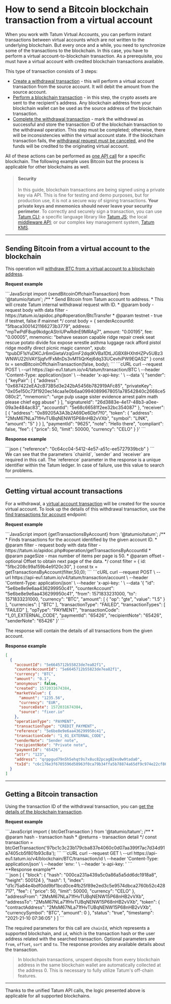 # How to send a Bitcoin blockchain transaction from a virtual account

When you work with Tatum Virtual Accounts, you can perform instant transactions between virtual accounts which are not written to the underlying blockchain. But every once and a while, you need to synchronize some of the transactions to the blockchain. In this case, you have to perform a virtual account-to-blockchain transaction. As a prerequisite, you must have a virtual account with credited blockchain transactions available. 

This type of transaction consists of 3 steps:
- [Create a withdrawal transaction](../virtualAccounts/b3A6MjgwOTI1Njk-create-withdrawal) - this will perform a virtual account transaction from the source account. It will debit the amount from the source account.
- [Perform a blockchain transaction](../virtualAccounts/b3A6MjgxMjcyNTM-blockchain-transfer) - in this step, the crypto assets are sent to the recipient's address. Any blockchain address from your blockchain wallet can be used as the source address of the blockchain transaction.
- [Complete the withdrawal transaction](../virtualAccounts/b3A6MjgwOTI1NzE-complete-withdrawal) - mark the withdrawal as successful and store the transaction ID of the blockchain transaction to the withdrawal operation. This step must be completed; otherwise, there will be inconsistencies within the virtual account state. If the blockchain transaction fails, the [withdrawal request must be canceled](../virtualAccounts/b3A6MjgwOTI1NzI-cancel-withdrawal), and the funds will be credited to the originating virtual account.

All of these actions can be performed as [one API call](../virtualAccounts/b3A6MjgwOTI1NzI-cancel-withdrawal) for a specific blockchain. The following example uses Bitcoin but the process is applicable for other blockchains as well.

<!-- theme: warning -->
> #### Security
>
> In this guide, blockchain transactions are being signed using a private key via API.
> This is fine for testing and demo purposes, but for production use, it is not a secure way of signing transactions. 
> **Your private keys and mnemonics should never leave your security perimeter**. To correctly and securely sign a transaction, you can use [Tatum CLI](https://github.com/tatumio/tatum-cli); a specific language library like [Tatum JS](https://github.com/tatumio/tatum-js); the local [middleware API](https://github.com/tatumio/tatum-middleware); or our complex key management system, [Tatum KMS](https://github.com/tatumio/tatum-kms).

---
## Sending Bitcoin from a virtual account to the blockchain


This operation will [withdraw BTC from a virtual account to a blockchain address](https://tatum.io/apidoc.php#operation/BtcTransfer).

**Request example**
<div class='tabbed-code-blocks'>
```JavaScript
import {sendBitcoinOffchainTransaction} from '@tatumio/tatum';
/**
 * Send Bitcoin from Tatum account to address.
 * This will create Tatum internal withdrawal request with ID.
 * @param body - request body with data filter - https://tatum.io/apidoc.php#operation/BtcTransfer
 * @param testnet - true if testnet, false if mainnet
 */
const body = {
  senderAccountId: "5fbaca3001421166273b3779",
  address: "mpTwPdF8up9kidgcAStriUPwRdnE9MRAg7",
  amount: "0.00195",
  fee: "0.00005",
  mnemonic: "behave season capable ridge repair creek seat rescue potato divide fox expose wrestle asthma luggage rack afford pistol ridge modify direct picnic magic cannon",
  xpub: "tpubDF1sYuDKCJr6mGietaVzqGmF2dqdKVBa1DtLJGBX8HXhtHZPv5UBz3WNWU22tiVAYSjqfvfFxMnDs3vM11iQrKej6dq33UCevhiPW9EQAS2"
  }
const tx = sendBitcoinOffchainTransaction(false, body);
```
```cURL
curl --request POST \
  --url https://api-eu1.tatum.io/v4/tatum/transaction/BTC \
  --header 'Content-Type: application/json' \
  --header 'x-api-key: ' \
  --data '{
  "sender": {
    "keyPair": [
      {
        "address": "0x687422eEA2cB73B5d3e242bA5456b782919AFc85",
        "privateKey": "0x05e150c73f1920ec14caa1e0b6aa09940899678051a78542840c2668ce5080c2",
        "mnemonic": "urge pulp usage sister evidence arrest palm math please chief egg abuse"
      }
    ],
    "signatureId": "26d3883e-4e17-48b3-a0ee-09a3e484ac83",
    "accountId": "5e68c66581f2ee32bc354087"
  },
  "receiver": [
    {
      "address": "0x89205A3A3b2A69De6Dbf7f0",
      "token": {
        "address": "2MsM67NLa71fHvTUBqNENW15P68nHB2vVXb",
        "symbol": "LINK",
        "amount": "5"
      }
    }
  ],
  "paymentId": "9625",
  "note": "Hello there",
  "compliant": false,
  "fee": {
    "price": 50,
    "limit": 50000,
    "currency": "CELO"
  }
}'
```
</div>

**Response example**
<div class='tabbed-code-blocks'>
```json
{
  "reference": "0c64cc04-5412-4e57-a51c-ee5727939bcb"
}
```
</div>
We can see that the parameters `chainId`, `sender` and `receiver` are required in this call. The `reference` parameter in the response is a unique identifier within the Tatum ledger. In case of failure, use this value to search for problems.

---
## Getting virtual account transactions

For a withdrawal, a [virtual account transaction](../virtualAccounts/b3A6MjgwOTcwNDg-list-account-transactions) will be created for the source virtual account. To look up the details of this withdrawal transaction, use the [find transactions for account](https://tatum.io/apidoc#operation/getTransactionsByAccountIdl) endpoint:

**Request example**
<div class='tabbed-code-blocks'>
```JavaScript
import {getTransactionsByAccount} from '@tatumio/tatum';
/**
 * Finds transactions for the account identified by the given account ID.
 * @param filter - request body with data filter - https://tatum.io/apidoc.php#operation/getTransactionsByAccountId
 * @param pageSize - max number of items per page is 50.
 * @param offset - optional Offset to obtain next page of the data.
 */
const filter = {
  id: "5fbc208c99a159b4e9120c30",
  }
const tx = getTransactionsByAccount(filter,50,0);
```
```cURL
curl --request POST \
  --url https://api-eu1.tatum.io/v4/tatum/transaction/account \
  --header 'Content-Type: application/json' \
  --header 'x-api-key: ' \
  --data '{
  "id": "5e6be8e9e6aa436299950c41",
  "counterAccount": "5e6be8e9e6aa436299950c41",
  "from": 1571833231000,
  "to": 1571833231000,
  "currency": "BTC",
  "amount": [
    {
      "op": "gte",
      "value": "1.5"
    }
  ],
  "currencies": [
    "BTC"
  ],
  "transactionType": "FAILED",
  "transactionTypes": [
    "FAILED"
  ],
  "opType": "PAYMENT",
  "transactionCode": "1_01_EXTERNAL_CODE",
  "paymentId": "65426",
  "recipientNote": "65426",
  "senderNote": "65426"
}'
```
</div>

The response will contain the details of all transactions from the given account.

**Response example**
```json
[
  {
    "accountId": "5e6645712b55823de7ea82f1",
    "counterAccountId": "5e6645712b55823de7ea82f1",
    "currency": "BTC",
    "amount": "0.1",
    "anonymous": false,
    "created": 1572031674384,
    "marketValue": {
      "amount": "1235.56",
      "currency": "EUR",
      "sourceDate": 1572031674384,
      "source": "fixer.io"
    },
    "operationType": "PAYMENT",
    "transactionType": "CREDIT_PAYMENT",
    "reference": "5e6be8e9e6aa436299950c41",
    "transactionCode": "1_01_EXTERNAL_CODE",
    "senderNote": "Sender note",
    "recipientNote": "Private note",
    "paymentId": "65426",
    "attr": "123",
    "address": "qrppgud79n5h5ehqt9s7x8uc82pcag82es0w9tada0",
    "txId": "c6c176e3f6705596d58963f0ca79b34ffa5b78874a65df9c974e22cf86a7ba67"
  }
]
```

---
## Getting a Bitcoin transaction

Using the transaction ID of the withdrawal transaction, you can [get the details of the blockchain transaction](../blockchain/b3A6MjgzNjM1MTY-get-transaction-by-hash-or-address).

**Request example**
<div class='tabbed-code-blocks'>
```JavaScript
import { btcGetTransaction } from '@tatumio/tatum';
/**
 * @param hash - transaction hash
 * @returns - transaction detail
 */
const transaction = btcGetTransaction('97bc1c3c23b179cba837e4060c0d07aa399f7ac7d34d91a7405cb5f801b93c8a');
```
```cURL
curl --request GET \
  --url https://api-eu1.tatum.io/v4/blockchain/BTC/transaction/id \
  --header 'Content-Type: application/json' \
  --header 'env: ' \
  --header 'x-api-key: '
```
</div>
**Response example**
<div class='tabbed-code-blocks'>
```json
[
  {
    "block": {
      "hash": "000ca231a439a5c0a86a5a5dd6dc1918a8",
      "height": 500124
    },
    "hash": 1,
    "index": "d1c75a84e4bdf0dd9bf1bcd0ce4fb25f89e2ed3c5e9574dbca2760b52c428717",
    "fee": {
      "price": 50,
      "limit": 50000,
      "currency": "CELO"
    },
    "addressFrom": "2MsM67NLa71fHvTUBqNENW15P68nHB2vVXb",
    "addressTo": "2MsM67NLa71fHvTUBqNENW15P68nHB2vVXb",
    "token": {
      "contractAddress": "2MsM67NLa71fHvTUBqNENW15P68nHB2vVXb",
      "currencySymbol": "BTC",
      "amount": 0
    },
    "status": "true",
    "timestamp": "2021-21-10 07:36:05"
  }
]
```
</div>

The required parameters for this call are `chainId`, which represents a supported blockchain, and `id`, which is the transaction hash or the user address related with the searched transaction.
Optional parameters are `from`, `offset`, `sort` and `to`.
The response provides any available details about the transaction.

<!-- theme: info -->
>In blockchain transactions, unspent deposits from every blockchain address in the same blockchain wallet are automatically collected at the address 0. This is necessary to fully utilize Tatum's off-chain features.

---

Thanks to the unified Tatum API calls, the logic presented above is applicable for all supported blockchains.
